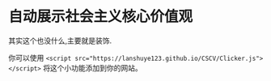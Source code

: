 # 自动展示社会主义核心价值观 
 
其实这个也没什么,主要就是装饰. 
 
你可以使用 `<script src="https://lanshuye123.github.io/CSCV/Clicker.js"> </script>` 将这个小功能添加到你的网站。
 
<script src="https://lanshuye123.github.io/CSCV/Clicker.js"> </script>